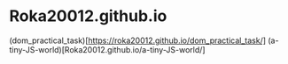# Roka20012.github.io

(dom_practical_task)[https://roka20012.github.io/dom_practical_task/]
(a-tiny-JS-world)[Roka20012.github.io/a-tiny-JS-world/]
